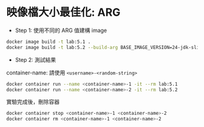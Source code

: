 # 映像檔大小最佳化: ARG

- Step 1: 使用不同的 ARG 值建構 image

```bash
docker image build -t lab:5.1 .
docker image build -t lab:5.2 --build-arg BASE_IMAGE_VERSION=24-jdk-slim .
```

- Step 2: 測試結果

container-name: 請使用 `<username>-<random-string>`

```bash
docker container run --name <container-name>-1 -it --rm lab:5.1
docker container run --name <container-name>-2 -it --rm lab:5.2
```

實驗完成後，刪除容器

```bash
docker container stop <container-name>-1 <container-name>-2
docker container rm <container-name>-1 <container-name>-2
```
